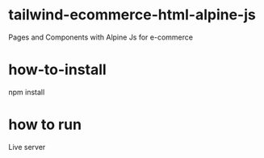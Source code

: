 # tailwind-ecommerce-html-alpine-js
Pages and Components with Alpine Js for e-commerce


# how-to-install
 npm install

# how to run
Live server
